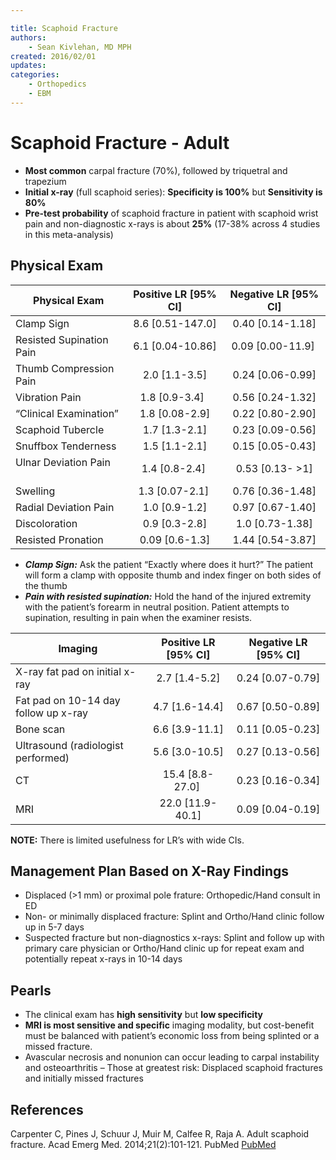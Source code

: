 ```yaml
---

title: Scaphoid Fracture
authors:
    - Sean Kivlehan, MD MPH
created: 2016/02/01
updates:
categories:
    - Orthopedics
    - EBM
---
```


# Scaphoid Fracture - Adult

- **Most common** carpal fracture (70%), followed by triquetral and trapezium
- **Initial x-ray** (full scaphoid series): **Specificity is 100%** but **Sensitivity is 80%**
- **Pre-test probability** of scaphoid fracture in patient with scaphoid wrist pain and non-diagnostic x-rays is about **25%** (17-38% across 4 studies in this meta-analysis)

## Physical Exam

| **Physical Exam**         | **Positive LR** [95% CI] | **Negative LR** [95% CI] |
| ------------------------- | :----------------------: | :----------------------: |
| Clamp Sign                |     8.6 [0.51-147.0]     |     0.40 [0.14-1.18]     |
| Resisted Supination Pain  |     6.1 [0.04-10.86]     |     0.09 [0.00-11.9]     |
| Thumb Compression Pain    |       2.0 [1.1-3.5]      |     0.24 [0.06-0.99]     |
| Vibration Pain            |      1.8 [0.9-3.4]       |     0.56 [0.24-1.32]     |
| “Clinical Examination”    |      1.8 [0.08-2.9]      |     0.22 [0.80-2.90]     |
| Scaphoid Tubercle         |       1.7 [1.3-2.1]      |     0.23 [0.09-0.56]     |
| Snuffbox Tenderness       |       1.5 [1.1-2.1]      |     0.15 [0.05-0.43]     |
| Ulnar Deviation Pain      |      1.4 [0.8-2.4]       |    0.53 [0.13- &gt;1]    |
| Swelling                  |      1.3 [0.07-2.1]      |     0.76 [0.36-1.48]     |
| Radial Deviation Pain     |       1.0 [0.9-1.2]      |     0.97 [0.67-1.40]     |
| Discoloration             |       0.9 [0.3-2.8]      |      1.0 [0.73-1.38]     |
| Resisted Pronation        |      0.09 [0.6-1.3]      |     1.44 [0.54-3.87]     |

- **_Clamp Sign:_** Ask the patient “Exactly where does it hurt?” The patient will form a clamp with opposite thumb and index finger on both sides of the thumb
- **_Pain with resisted supination:_** Hold the hand of the injured extremity with the patient’s forearm in neutral position. Patient attempts to supination, resulting in pain when the examiner resists.

| **Imaging**                          | **Positive LR** [95% CI] | **Negative LR** [95% CI] |
| ------------------------------------ | :----------------------: | :----------------------: |
| X-ray fat pad on initial x-ray       |       2.7 [1.4-5.2]      |     0.24 [0.07-0.79]     |
| Fat pad on 10-14 day follow up x-ray |      4.7 [1.6-14.4]      |     0.67 [0.50-0.89]     |
| Bone scan                            |      6.6 [3.9-11.1]      |     0.11 [0.05-0.23]     |
| Ultrasound (radiologist performed)   |      5.6 [3.0-10.5]      |     0.27 [0.13-0.56]     |
| CT                                   |     15.4 [8.8-27.0]      |     0.23 [0.16-0.34]     |
| MRI                                  |     22.0 [11.9-40.1]     |     0.09 [0.04-0.19]     |

**NOTE:** There is limited usefulness for LR’s with wide CIs.

## Management Plan Based on X-Ray Findings

- Displaced (>1 mm) or proximal pole frature: Orthopedic/Hand consult in ED
- Non- or minimally displaced fracture: Splint and Ortho/Hand clinic follow up in 5-7 days
- Suspected fracture but non-diagnostics x-rays: Splint and follow up with primary care physician or Ortho/Hand clinic up for repeat exam and potentially repeat x-rays in 10-14 days

## Pearls

- The clinical exam has **high sensitivity** but **low specificity**
- **MRI is most sensitive and specific** imaging modality, but cost-benefit must be balanced with patient’s economic loss from being splinted or a missed fracture.
- Avascular necrosis and nonunion can occur leading to carpal instability and osteoarthritis 
  –   Those at greatest risk: Displaced scaphoid fractures and initially missed fractures

## References

Carpenter C, Pines J, Schuur J, Muir M, Calfee R, Raja A. Adult scaphoid fracture. Acad Emerg Med. 2014;21(2):101-121. PubMed [PubMed](https://www.ncbi.nlm.nih.gov/pubmed/24673666)
